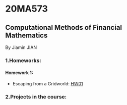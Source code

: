 # 20MA573
## Computational Methods of Financial Mathematics

By Jiamin JIAN

### 1.Homeworks:

#### Homework 1:

- Escaping from a Gridworld: [HW01](https://github.com/JiaminJIAN/20MA573/blob/master/src/HW1.ipynb)

### 2.Projects in the course:
